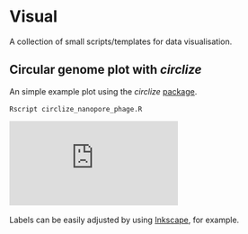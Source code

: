 # Visual

A collection of small scripts/templates for data visualisation. 

## Circular genome plot with _circlize_

An simple example plot using the _circlize_ [package](https://jokergoo.github.io/circlize_book/book/). 

````
Rscript circlize_nanopore_phage.R
````

![Example PDF image of the scripts output](https://github.com/hoelzer/visual/blob/master/circlize_nanopore_phage.pdf)

Labels can be easily adjusted by using [Inkscape](https://inkscape.org), for example.
